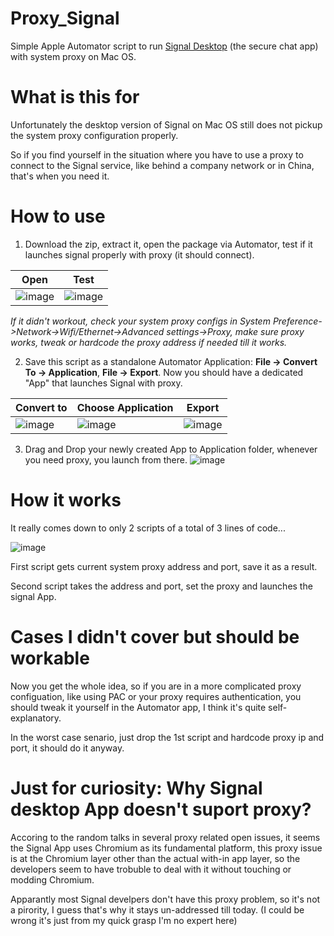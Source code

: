 # Proxy_Signal
Simple Apple Automator script to run [Signal Desktop](https://github.com/signalapp/Signal-Desktop) (the secure chat app) with system proxy on Mac OS.

# What is this for
Unfortunately the desktop version of Signal on Mac OS still does not pickup the system proxy configuration properly.

So if you find yourself in the situation where you have to use a proxy to connect to the Signal service, like behind a company network or in China, that's when you need it.

# How to use
1. Download the zip, extract it, open the package via Automator, test if it launches signal properly with proxy (it should connect).

| Open | Test |
| ---- | ---- |
| ![image](https://user-images.githubusercontent.com/24445006/132814474-3f831732-7251-4ad4-98f6-6287a59c741a.png) | ![image](https://user-images.githubusercontent.com/24445006/132816473-cd206a59-5a5e-4e10-b070-0e88f0150f3a.png)


_If it didn't workout, check your system proxy configs in System Preference->Network->Wifi/Ethernet->Advanced settings->Proxy, make sure proxy works, tweak or hardcode the proxy address if needed till it works._
 
 
2. Save this script as a standalone Automator Application: **File -> Convert To -> Application**, **File -> Export**. Now you should have a dedicated "App" that launches Signal with proxy.

| Convert to | Choose Application | Export |
| ---- | ---- | -----|
| ![image](https://user-images.githubusercontent.com/24445006/132814571-953e042d-f2a3-4161-add4-313e12c55125.png) | ![image](https://user-images.githubusercontent.com/24445006/132814592-755fc4fb-97fe-4110-a841-6beec49dc385.png) | ![image](https://user-images.githubusercontent.com/24445006/132816191-375fc554-6e6b-475d-8f25-4fc82b3e45bc.png)



3. Drag and Drop your newly created App to Application folder, whenever you need proxy, you launch from there.
![image](https://user-images.githubusercontent.com/24445006/132814662-1e970c31-7712-463f-b05d-f2e43a21f8e0.png)


# How it works
It really comes down to only 2 scripts of a total of 3 lines of code...

![image](https://user-images.githubusercontent.com/24445006/132812545-74ee3566-92f9-4a56-a1a1-49ea4a605307.png)


First script gets current system proxy address and port, save it as a result.

Second script takes the address and port, set the proxy and launches the signal App.


# Cases I didn't cover but should be workable
Now you get the whole idea, so if you are in a more complicated proxy configuation, like using PAC or your proxy requires authentication, you should tweak it yourself in the Automator app, I think it's quite self-explanatory. 

In the worst case senario, just drop the 1st script and hardcode proxy ip and port, it should do it anyway.


# Just for curiosity: Why Signal desktop App doesn't suport proxy?
Accoring to the random talks in several proxy related open issues, it seems the Signal App uses Chromium as its fundamental platform, this proxy issue is at the Chromium layer other than the actual with-in app layer, so the developers seem to have trobuble to deal with it without touching or modding Chromium. 

Apparantly most Signal develpers don't have this proxy problem, so it's not a pirority, I guess that's why it stays un-addressed till today. (I could be wrong it's just from my quick grasp I'm no expert here)
